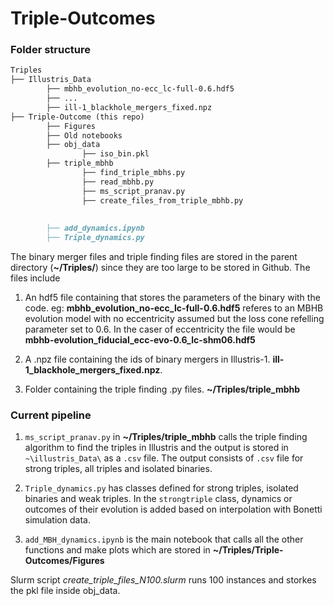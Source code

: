 # Triple-Outcomes

### Folder structure

```md
Triples
├── Illustris_Data
        ├── mbhb_evolution_no-ecc_lc-full-0.6.hdf5
        ├── ...
        ├── ill-1_blackhole_mergers_fixed.npz
├── Triple-Outcome (this repo)  
        ├── Figures
        ├── Old notebooks
        ├── obj_data
                ├── iso_bin.pkl
        ├── triple_mbhb
                ├── find_triple_mbhs.py
                ├── read_mbhb.py
                ├── ms_script_pranav.py
                ├── create_files_from_triple_mbhb.py
       
        
        ├── add_dynamics.ipynb
        ├── Triple_dynamics.py
```

The binary merger files and triple finding files are stored in the parent directory (**~/Triples/**) since they are too large to be stored in Github. The files include

1. An hdf5 file containing that stores the parameters of the binary with the code. eg: **mbhb_evolution_no-ecc_lc-full-0.6.hdf5** referes to an MBHB evolution model with no eccentricity assumed but the loss cone refelling parameter set to 0.6. In the caser of eccentricity the file would be **mbhb-evolution_fiducial_ecc-evo-0.6_lc-shm06.hdf5**

2. A .npz file containing the ids of binary mergers in Illustris-1. **ill-1_blackhole_mergers_fixed.npz**. 

3. Folder containing the triple finding .py files. **~/Triples/triple_mbhb** 

### Current pipeline 

1. ```ms_script_pranav.py``` in  **~/Triples/triple_mbhb**  calls the triple finding algorithm to find the triples in Illustris and the output is stored in ```~\illustris_Data\``` as a `.csv` file. The output consists of `.csv` file for strong triples, all triples and isolated binaries.

2. ```Triple_dynamics.py``` has classes defined for strong triples, isolated binaries and weak triples. In the `strongtriple` class, dynamics or outcomes of their evolution is added based on interpolation with Bonetti simulation data.

3. ```add_MBH_dynamics.ipynb``` is the main notebook that calls all the other functions and make plots which are stored in **~/Triples/Triple-Outcomes/Figures**


Slurm script *create_triple_files_N100.slurm* runs 100 instances and storkes the pkl file inside obj_data.